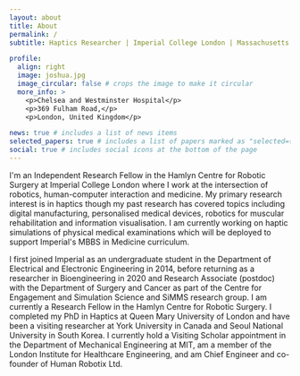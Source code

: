 ```yaml
---
layout: about
title: About
permalink: /
subtitle: Haptics Researcher | Imperial College London | Massachusetts Institute of Technology

profile:
  align: right
  image: joshua.jpg
  image_circular: false # crops the image to make it circular
  more_info: >
    <p>Chelsea and Westminster Hospital</p>
    <p>369 Fulham Road,</p>
    <p>London, United Kingdom</p>

news: true # includes a list of news items
selected_papers: true # includes a list of papers marked as "selected={true}"
social: true # includes social icons at the bottom of the page
---
```


I'm an Independent Research Fellow in the Hamlyn Centre for Robotic Surgery at Imperial College London where I work at the intersection of robotics, human-computer interaction and medicine. My primary research interest is in haptics though my past research has covered topics including digital manufacturing, personalised medical devices, robotics for muscular rehabilitation and information visualisation. I am currently working on haptic simulations of physical medical examinations which will be deployed to support Imperial's MBBS in Medicine curriculum.

I first joined Imperial as an undergraduate student in the Department of Electrical and Electronic Engineering in 2014, before returning as a researcher in Bioengineering in 2020 and Research Associate (postdoc) with the Department of Surgery and Cancer as part of the Centre for Engagement and Simulation Science and SiMMS research group. I am currently a Research Fellow in the Hamlyn Centre for Robotic Surgery. I completed my PhD in Haptics at Queen Mary University of London and have been a visiting researcher at York University in Canada and Seoul National University in South Korea. I currently hold a Visiting Scholar appointment in the Department of Mechanical Engineering at MIT, am a member of the London Institute for Healthcare Engineering, and am Chief Engineer and co-founder of Human Robotix Ltd.

